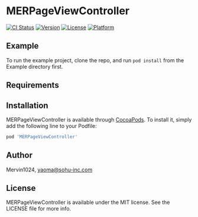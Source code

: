 # MERPageViewController

[![CI Status](https://img.shields.io/travis/Mervin1024/MERPageViewController.svg?style=flat)](https://travis-ci.org/Mervin1024/MERPageViewController)
[![Version](https://img.shields.io/cocoapods/v/MERPageViewController.svg?style=flat)](https://cocoapods.org/pods/MERPageViewController)
[![License](https://img.shields.io/cocoapods/l/MERPageViewController.svg?style=flat)](https://cocoapods.org/pods/MERPageViewController)
[![Platform](https://img.shields.io/cocoapods/p/MERPageViewController.svg?style=flat)](https://cocoapods.org/pods/MERPageViewController)

## Example

To run the example project, clone the repo, and run `pod install` from the Example directory first.

## Requirements

## Installation

MERPageViewController is available through [CocoaPods](https://cocoapods.org). To install
it, simply add the following line to your Podfile:

```ruby
pod 'MERPageViewController'
```

## Author

Mervin1024, yaoma@sohu-inc.com

## License

MERPageViewController is available under the MIT license. See the LICENSE file for more info.
